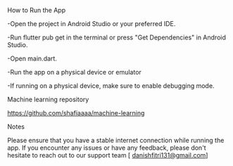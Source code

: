 How to Run the App

-Open the project in Android Studio or your preferred IDE.

-Run flutter pub get in the terminal or press "Get Dependencies" in Android Studio.

-Open main.dart.

-Run the app on a physical device or emulator

-If running on a physical device, make sure to enable debugging mode.

Machine learning repository

https://github.com/shafiaaaa/machine-learning

Notes

Please ensure that you have a stable internet connection while running the app. If you encounter any issues or have any feedback, please don't hesitate to reach out to our support team [ danishfitri131@gmail.com]
